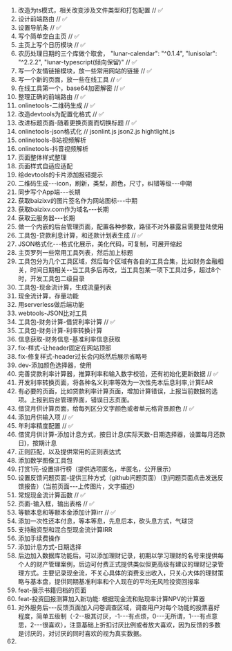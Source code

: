 1. 改造为ts模式，相关改变涉及文件类型和打包配置 // ✅
2. 设计前端路由 // ✅
3. 设置导航条 // ✅
4. 写个简单空白主页 // ✅
5. 主页上写个日历模块 // ✅
6. 农历处理日期的三个库做个取舍，  "lunar-calendar": "^0.1.4", "lunisolar": "^2.2.2", "lunar-typescript(倾向保留)" // ✅
7.  写一个友情链接模块，放一些常用网站的链接 // ✅
8.  写一个新的页面，放一些在线工具 // ✅
9.  在线工具第一个，base64加密解密 // ✅
10. 整理正确的前端路由 // ✅
11. onlinetools-二维码生成 // ✅
12. 改造devtools为配置化格式 // ✅
13. 改进标题页面-随着更换页面而切换标题 // ✅
14. onlinetools-json格式化 // jsonlint.js json2.js hightlight.js
15. onlinetools-B站视频解析
16. onlinetools-抖音视频解析
17. 页面整体样式整理
18. 页面样式自适应适配
19. 给devtools的卡片添加报错提示
20. 二维码生成---icon，刷新，类型，颜色，尺寸，纠错等级---中期
21. 同步写个App端---长期
22. 获取baizixv的图片签名作为网站图标---中期
23. 获取baizixv.com作为域名---长期
24. 获取云服务器---长期
25. 做一个内嵌的后台管理页面，配置各种参数，路径不对外暴露且需要登陆使用
26. 工具包-贷款利息计算，和还款计划表生成 // ✅
27. JSON格式化---格式化展示，美化代码，可复制，可展开缩起
28. 主页罗列一些常用工具列表，然后加上标题
29. 工具包分为几个工具区域，然后每个区域有各自的工具合集，比如财务金融相关，时间日期相关--当工具多后再改，当工具包某一项下工具过多，超过8个时，开发工具包二级目录
30. 工具包-现金流计算，生成流量列表
31. 现金流计算，存量功能
32. 用serverless做后端功能
33. webtools-JSON比对工具
34. 工具包-财务计算-借贷利率计算 // ✅
35. 工具包-财务计算-利率转换计算
36. 信息获取-财务信息-基准利率信息获取
37. fix-样式-让header固定在网站顶部
38. fix-修复样式-header过长会闪烁然后展示省略号
39. dev-添加颜色选择器，使用<ColorPicker />
40. 完善贷款利率计算器，推算利率和输入数字校验，还有初始化更新数据 // ✅
41. 开发利率转换页面，将各种名义利率等效为一次性先本后息利率,计算EAR
42. 有必要的页面，比如贷款利率计算页面，增加计算错误，上报当前数据的选项。上报到后台管理界面，错误日志页面。
43. 借贷月供计算页面，给每列区分文字颜色或者单元格背景颜色 // ✅
44. 添加月供输入项 // ✅
45. 年利率精度配置 // ✅
46. 借贷月供计算-添加计息方式，按日计息(实际天数-日期选择器，设置每月还款日)，按期计息
47. 正则匹配，以及提供常用的正则表达式
48. 添加数学图像工具包
49. 打赏1元-设置排行榜（提供选项匿名，半匿名，公开展示）
50. 设置反馈问题页面-提供三种方式（github问题页面）（到问题页面点击发送反馈报告）（当前页面---上传图片，文字描述）
51. 常规现金流计算函数 // ✅
52. 页面-输入框，输出表格  // ✅
53. 等额本息和等额本金添加计算irr // ✅
54. 添加一次性还本付息，等本等息，先息后本，砍头息方式，气球贷
55. 支持融资型和混合型现金流计算IRR
56. 添加手续费操作
57. 添加计息方式-日期选择
58. 后边加入数据库功能后。可以添加理财记录，初期以学习理财的名号来提供每个人的财产管理案例，后边可付费正式提供类似但更高级有建议的理财记录管理方式。主要记录现金流，不关心具体的消费支出收入，只关心大体的理财策略与基本盘，提供同期基准利率和个人现在的平均无风险投资回报率
59. feat-展示书籍归档的页面
60. feat-投资回报测算加入新功能: 根据现金流和贴现率计算NPV的计算器
61. 对外服务后---反馈页面加入问卷调查区域，调查用户对每个功能的投票喜好程度，简单五级制（-2--极其讨厌，-1---有点烦，0---无所谓，1---有点意思，2---很喜欢），注意基础上折扣讨厌比例或者放大喜欢，因为反馈的多数是讨厌的，对讨厌的同时喜欢的视为真实数据。
62. 
